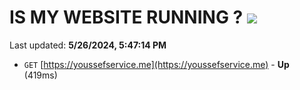 # IS MY WEBSITE RUNNING ? [![](https://img.shields.io/static/v1?label=Sponsor&message=%E2%9D%A4&logo=GitHub&color=%23fe8e86)](https://github.com/sponsors/<username>)

Last updated: **5/26/2024, 5:47:14 PM**

- `GET` [https://youssefservice.me](https://youssefservice.me) - **Up** (419ms)
